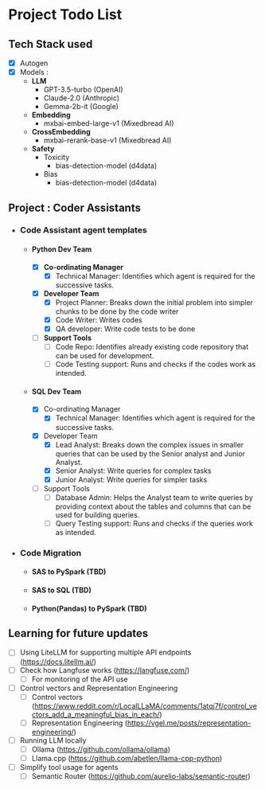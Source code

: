 # Project Todo List

## Tech Stack used

- [x] Autogen
- [x] Models : 
  - **LLM**
    - GPT-3.5-turbo (OpenAI)
    - Claude-2.0 (Anthropic)
    - Gemma-2b-it (Google)
  - **Embedding**
    - mxbai-embed-large-v1 (Mixedbread AI)
  - **CrossEmbedding**
    - mxbai-rerank-base-v1 (Mixedbread AI)
  - **Safety**
    - Toxicity 
      - bias-detection-model (d4data)
    - Bias
      - bias-detection-model (d4data)

## Project : Coder Assistants

- ### Code Assistant agent templates
  - #### Python Dev Team
    - [x] **Co-ordinating Manager**
      - [x] Technical Manager: Identifies which agent is required for the successive tasks. 
    - [x] **Developer Team**
      - [x] Project Planner: Breaks down the initial problem into simpler chunks to be done by the code writer
      - [x] Code Writer: Writes codes
      - [x] QA developer: Write code tests to be done
    - [ ] **Support Tools**
      - [ ] Code Repo: Identifies already existing code repository that can be used for development.
      - [ ] Code Testing support: Runs and checks if the codes work as intended.
  
  - #### SQL Dev Team
    - [x] Co-ordinating Manager
      - [x] Technical Manager: Identifies which agent is required for the successive tasks.
    - [x] Developer Team
      - [x] Lead Analyst: Breaks down the complex issues in smaller queries that can be used by the Senior analyst and Junior Analyst.
      - [x] Senior Analyst: Write queries for complex tasks 
      - [x] Junior Analyst: Write queries for simpler tasks 
    - [ ] Support Tools
      - [ ] Database Admin: Helps the Analyst team to write queries by providing context about the tables and columns that can be used for building queries.
      - [ ] Query Testing support: Runs and checks if the queries work as intended. 

- ### Code Migration
  - #### SAS to PySpark (TBD)
  - #### SAS to SQL (TBD)
  - #### Python(Pandas) to PySpark (TBD) 


## Learning for future updates

- [ ] Using LiteLLM for supporting multiple API endpoints (https://docs.litellm.ai/)
- [ ] Check how Langfuse works (https://langfuse.com/)
  - [ ] For monitoring of the API use
- [ ] Control vectors and Representation Engineering
  - [ ] Control vectors (https://www.reddit.com/r/LocalLLaMA/comments/1atqj7f/control_vectors_add_a_meaningful_bias_in_each/)
  - [ ] Representation Engineering (https://vgel.me/posts/representation-engineering/)
- [ ] Running LLM locally
  - [ ] Ollama (https://github.com/ollama/ollama)
  - [ ] Llama.cpp (https://github.com/abetlen/llama-cpp-python)
- [ ] Simplify tool usage for agents
  - [ ] Semantic Router (https://github.com/aurelio-labs/semantic-router)
